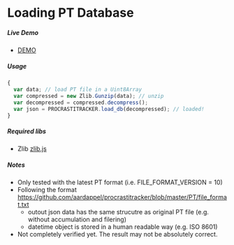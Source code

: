 Loading PT Database
===================
##### Live Demo

 - [DEMO](https://easz.github.io/procrastitracker/tools/js/demo.html)

##### Usage

```js
{
  var data; // load PT file in a Uint8Array
  var compressed = new Zlib.Gunzip(data); // unzip
  var decompressed = compressed.decompress();
  var json = PROCRASTITRACKER.load_db(decompressed); // loaded!
}
```

##### Required libs

  - Zlib [zlib.js](https://github.com/imaya/zlib.js/)

##### Notes

  - Only tested with the latest PT format (i.e. FILE_FORMAT_VERSION = 10)
  - Following the format https://github.com/aardappel/procrastitracker/blob/master/PT/file_format.txt
    - outout json data has the same strucutre as original PT file (e.g. without accumulation and filering)
    - datetime object is stored in a human readable way (e.g. ISO 8601)
  - Not completely verified yet. The result may not be absolutely correct.
